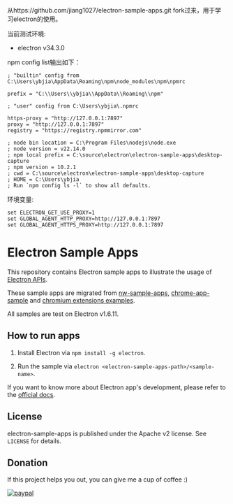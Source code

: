 从https://github.com/jiang1027/electron-sample-apps.git fork过来，用于学习electron的使用。

当前测试环境:

- electron v34.3.0

npm config list输出如下：

```text
; "builtin" config from C:\Users\ybjia\AppData\Roaming\npm\node_modules\npm\npmrc

prefix = "C:\\Users\\ybjia\\AppData\\Roaming\\npm"

; "user" config from C:\Users\ybjia\.npmrc

https-proxy = "http://127.0.0.1:7897"
proxy = "http://127.0.0.1:7897"
registry = "https://registry.npmmirror.com"

; node bin location = C:\Program Files\nodejs\node.exe
; node version = v22.14.0
; npm local prefix = C:\source\electron\electron-sample-apps\desktop-capture
; npm version = 10.2.1
; cwd = C:\source\electron\electron-sample-apps\desktop-capture
; HOME = C:\Users\ybjia
; Run `npm config ls -l` to show all defaults.
```

环境变量:

```
set ELECTRON_GET_USE_PROXY=1
set GLOBAL_AGENT_HTTP_PROXY=http://127.0.0.1:7897
set GLOBAL_AGENT_HTTPS_PROXY=http://127.0.0.1:7897
```


# Electron Sample Apps

This repository contains Electron sample apps to illustrate the usage of
[Electron APIs](https://github.com/electron/electron/tree/master/docs).

These sample apps are migrated from [nw-sample-apps](https://github.com/zcbenz/nw-sample-apps),
[chrome-app-sample](https://github.com/GoogleChrome/chrome-app-samples) and
[chromium extensions examples](https://code.google.com/p/chromium/codesearch#chromium/src/chrome/common/extensions/docs/examples/&sq=package:chromium&type=cs).

All samples are test on Electron v1.6.11.

## How to run apps

1. Install Electron via `npm install -g electron`.

2. Run the sample via `electron <electron-sample-apps-path>/<sample-name>`.

If you want to know more about Electron app's development, please refer to the
[official docs](https://github.com/electron/electron/blob/master/docs/tutorial/quick-start.md).

## License

electron-sample-apps is published under the Apache v2 license. See `LICENSE` for details.

## Donation

If this project helps you out, you can give me a cup of coffee :)

[![paypal](https://img.shields.io/badge/donate-paypal-brightgreen.svg)](https://www.paypal.com/cgi-bin/webscr?cmd=_s-xclick&hosted_button_id=ZVNVLSK6P6JRG)
